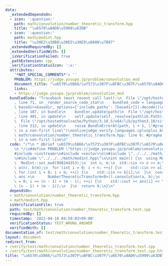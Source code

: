 ```yaml
---
data:
  _extendedDependsOn:
  - icon: ':question:'
    path: math/convolution/number_theoretic_transform.hpp
    title: "\u6570\u8AD6\u5909\u63DB"
  - icon: ':question:'
    path: math/modint.hpp
    title: "\u30E2\u30B8\u30E5\u30E9\u8A08\u7B97"
  _extendedRequiredBy: []
  _extendedVerifiedWith: []
  _isVerificationFailed: true
  _pathExtension: cpp
  _verificationStatusIcon: ':x:'
  attributes:
    '*NOT_SPECIAL_COMMENTS*': ''
    PROBLEM: https://judge.yosupo.jp/problem/convolution_mod
    document_title: "\u6570\u5B66/\u7573\u307F\u8FBC\u307F/\u6570\u8AD6\u5909\u63DB"
    links:
    - https://judge.yosupo.jp/problem/convolution_mod
  bundledCode: "Traceback (most recent call last):\n  File \"/opt/hostedtoolcache/Python/3.10.5/x64/lib/python3.10/site-packages/onlinejudge_verify/documentation/build.py\"\
    , line 71, in _render_source_code_stat\n    bundled_code = language.bundle(stat.path,\
    \ basedir=basedir, options={'include_paths': [basedir]}).decode()\n  File \"/opt/hostedtoolcache/Python/3.10.5/x64/lib/python3.10/site-packages/onlinejudge_verify/languages/cplusplus.py\"\
    , line 187, in bundle\n    bundler.update(path)\n  File \"/opt/hostedtoolcache/Python/3.10.5/x64/lib/python3.10/site-packages/onlinejudge_verify/languages/cplusplus_bundle.py\"\
    , line 401, in update\n    self.update(self._resolve(pathlib.Path(included), included_from=path))\n\
    \  File \"/opt/hostedtoolcache/Python/3.10.5/x64/lib/python3.10/site-packages/onlinejudge_verify/languages/cplusplus_bundle.py\"\
    , line 312, in update\n    raise BundleErrorAt(path, i + 1, \"#pragma once found\
    \ in a non-first line\")\nonlinejudge_verify.languages.cplusplus_bundle.BundleErrorAt:\
    \ math/convolution/number_theoretic_transform.hpp: line 6: #pragma once found\
    \ in a non-first line\n"
  code: "/*\n * @brief \u6570\u5B66/\u7573\u307F\u8FBC\u307F/\u6570\u8AD6\u5909\u63DB\
    \n */\n#define PROBLEM \"https://judge.yosupo.jp/problem/convolution_mod\"\n\n\
    #include <iostream>\n#include <vector>\n\n#include \"../../../math/convolution/number_theoretic_transform.hpp\"\
    \n#include \"../../../math/modint.hpp\"\n\nint main() {\n  using ModInt = MInt<0>;\n\
    \  ModInt::set_mod(998244353);\n  int n, m;\n  std::cin >> n >> m;\n  std::vector<int>\
    \ a(n), b(m);\n  for (int i = 0; i < n; ++i) {\n    std::cin >> a[i];\n  }\n \
    \ for (int i = 0; i < m; ++i) {\n    std::cin >> b[i];\n  }\n  const std::vector<ModInt>\
    \ ans =\n      NumberTheoreticTransform<0>().convolution(a, b);\n  for (int i\
    \ = 0; i <= (n - 1) + (m - 1); ++i) {\n    std::cout << ans[i] << \" \\n\"[i ==\
    \ (n - 1) + (m - 1)];\n  }\n  return 0;\n}\n"
  dependsOn:
  - math/convolution/number_theoretic_transform.hpp
  - math/modint.hpp
  isVerificationFile: true
  path: test/math/convolution/number_theoretic_transform.test.cpp
  requiredBy: []
  timestamp: '2022-04-18 04:59:03+09:00'
  verificationStatus: TEST_WRONG_ANSWER
  verifiedWith: []
documentation_of: test/math/convolution/number_theoretic_transform.test.cpp
layout: document
redirect_from:
- /verify/test/math/convolution/number_theoretic_transform.test.cpp
- /verify/test/math/convolution/number_theoretic_transform.test.cpp.html
title: "\u6570\u5B66/\u7573\u307F\u8FBC\u307F/\u6570\u8AD6\u5909\u63DB"
---
```

